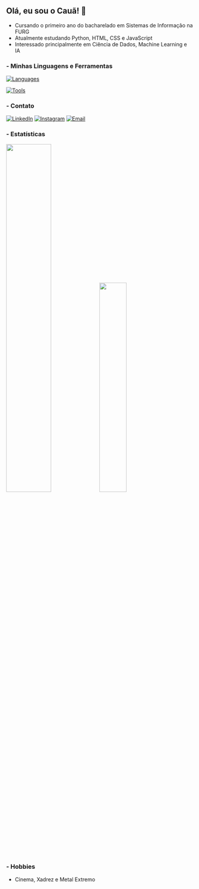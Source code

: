 ## Olá, eu sou o Cauã! 👋 


- Cursando o primeiro ano do bacharelado em Sistemas de Informação na FURG
- Atualmente estudando Python, HTML, CSS e JavaScript
- Interessado principalmente em Ciência de Dados, Machine Learning e IA

### - Minhas Linguagens e Ferramentas 

[![Languages](https://skillicons.dev/icons?i=html,css,py)](https://skillicons.dev)

[![Tools](https://skillicons.dev/icons?i=git,vscode,linux)](https://skillicons.dev)

### - Contato

[![LinkedIn](https://img.shields.io/badge/linkedin-0A66C2?style=for-the-badge&logo=linkedin&logoColor=white)](https://www.linkedin.com/in/cauafsantosdev/)
[![Instagram](https://img.shields.io/badge/instagram-E4405F?style=for-the-badge&logo=instagram&logoColor=white)](https://www.instagram.com/cauafsantosdev/)
[![Email](https://img.shields.io/badge/email-EA4335?style=for-the-badge&logo=gmail&logoColor=white)](mailto:cauafsantosdev@gmail.com)

### - Estatísticas

<p><img width="49%" src="https://github-readme-stats.vercel.app/api?username=cauafsantosdev&show_icons=true&theme=dark&locale=pt-br"> <img width="38%" src="https://github-readme-stats.vercel.app/api/top-langs/?username=cauafsantosdev&layout=compact&theme=dark"></p>

### - Hobbies

- Cinema, Xadrez e Metal Extremo
